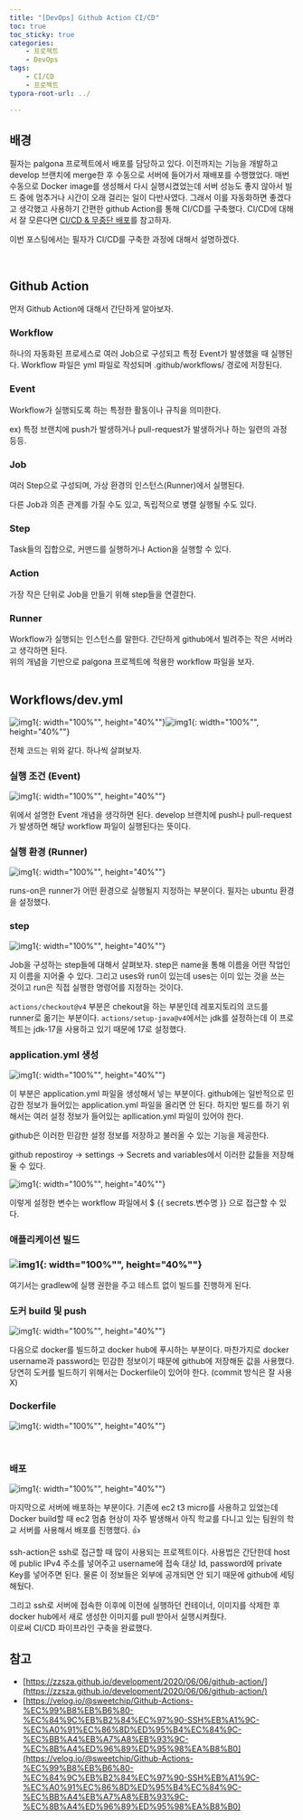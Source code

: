 ```yaml
---
title: "[DevOps] Github Action CI/CD"
toc: true
toc_sticky: true
categories: 
    - 프로젝트
    - DevOps
tags:
    - CI/CD
    - 프로젝트
typora-root-url: ../

---
```




## 배경

필자는 palgona 프로젝트에서 배포를 담당하고 있다. 이전까지는 기능을 개발하고 develop 브랜치에 merge한 후 수동으로 서버에 들어가서 재배포를 수행했었다. 매번 수동으로 Docker image를 생성해서 다시 실행시켰었는데 서버 성능도 좋지 않아서 빌드 중에 멈추거나 시간이 오래 걸리는 일이 다반사였다. 그래서 이를 자동화하면 좋겠다고 생각했고 사용하기 간편한 github Action를 통해 CI/CD를 구축했다. CI/CD에 대해서 잘 모른다면 [CI/CD & 무중단 배포](https://jinsu868.github.io/devops/48/)를 참고하자.

이번 포스팅에서는 필자가 CI/CD를 구축한 과정에 대해서 설명하겠다.

<br> 

## Github Action

먼저 Github Action에 대해서 간단하게 알아보자.



### Workflow

하나의 자동화된 프로세스로 여러 Job으로 구성되고 특정 Event가 발생했을 때 실행된다. Workflow 파일은 yml 파일로 작성되며 .github/workflows/ 경로에 저장된다. <br> 

### Event

Workflow가 실행되도록 하는 특정한 활동이나 규칙을 의미한다.

ex) 특정 브랜치에 push가 발생하거나 pull-request가 발생하거나 하는 일련의 과정 등등. <br> 

### Job

여러 Step으로 구성되며, 가상 환경의 인스턴스(Runner)에서 실행된다. 

다른 Job과 의존 관계를 가질 수도 있고, 독립적으로 병렬 실행될 수도 있다. <br> 

### Step

Task들의 집합으로, 커맨드를 실행하거나 Action을 실행할 수 있다. <br>  

### Action

가장 작은 단위로 Job을 만들기 위해 step들을 연결한다. <br> 

### Runner

Workflow가 실행되는 인스턴스를 말한다. 간단하게 github에서 빌려주는 작은 서버라고 생각하면 된다. <br> 위의 개념을 기반으로 palgona 프로젝트에 적용한 workflow 파일을 보자. <br><br> 

## Workflows/dev.yml

![img1](/assets/images/67_2.png){: width="100%"", height="40%""}![img1](/assets/images/67_3.png){: width="100%"", height="40%""}

전체 코드는 위와 같다. 하나씩 살펴보자. <br> 

### 실행 조건 (Event)

![img1](/assets/images/67_4.png){: width="100%"", height="40%""}

위에서 설명한 Event 개념을 생각하면 된다. develop 브랜치에 push나 pull-request가 발생하면 해당 workflow 파일이 실행된다는 뜻이다. <br> 

### 실행 환경 (Runner)

![img1](/assets/images/67_5.png){: width="100%"", height="40%""}

runs-on은 runner가 어떤 환경으로 실행될지 지정하는 부분이다. 필자는 ubuntu 환경을 설정했다.  <br> 

### step

![img1](/assets/images/67_6.png){: width="100%"", height="40%""}

Job을 구성하는 step들에 대해서 살펴보자. step은 name을 통해 이름을 어떤 작업인지 이름을 지어줄 수 있다. 그리고  uses와 run이 있는데 uses는 이미 있는 것을 쓰는 것이고 run은 직접 실행한 명령어를 지정하는 것이다. <br> 

`actions/checkout@v4` 부분은 chekout을 하는 부분인데 레포지토리의 코드를 runner로 옮기는 부분이다. `actions/setup-java@v4`에서는 jdk를 설정하는데 이 프로젝트는 jdk-17을 사용하고 있기 때문에 17로 설정했다. <br> 

### application.yml 생성

![img1](/assets/images/67_7.png){: width="100%"", height="40%""}

이 부분은 application.yml 파일을 생성해서 넣는 부분이다. github에는 일반적으로 민감한 정보가 들어있는 application.yml 파일을 올리면 안 된다. 하지만 빌드를 하기 위해서는 여러 설정 정보가 들어있는 apllication.yml 파일이 있어야 한다.

github은 이러한 민감한 설정 정보를 저장하고 불러올 수 있는 기능을 제공한다.

github repostiroy -> settings -> Secrets and variables에서 이러한 값들을 저장해둘 수 있다.

![img1](/assets/images/67_1.png){: width="100%"", height="40%""}

이렇게 설정한 변수는 workflow 파일에서 $ {{ secrets.변수명 }} 으로 접근할 수 있다.  <br>  

### 애플리케이션 빌드

### ![img1](/assets/images/67_8.png){: width="100%"", height="40%""}

여기서는 gradlew에 실행 권한을 주고 테스트 없이 빌드를 진행하게 된다. <br> 

### 도커 build 및 push

![img1](/assets/images/67_9.png){: width="100%"", height="40%""}

다음으로 docker를 빌드하고 docker hub에 푸시하는 부분이다. 마찬가지로 docker username과 password는 민감한 정보이기 때문에 github에 저장해둔 값을 사용했다. <br> 당연히 도커를 빌드하기 위해서는 Dockerfile이 있어야 한다. (commit 방식은 잘 사용 X) <br> 

### Dockerfile

![img1](/assets/images/67_10.png){: width="100%"", height="40%""}

<br> 

### 배포

![img1](/assets/images/67_11.png){: width="100%"", height="40%""}

마지막으로 서버에 배포하는 부분이다. 기존에 ec2 t3 micro를 사용하고 있었는데 Docker build할 때 ec2 멈춤 현상이 자주 발생해서 아직 학교를 다니고 있는 팀원의 학교 서버를 사용해서 배포를 진행했다. 👍 <br> 

ssh-action은 ssh로 접근할 때 많이 사용되는 프로젝트이다. 사용법은 간단한데 host에 public IPv4 주소를 넣어주고 username에 접속 대상 Id, password에 private Key를 넣어주면 된다. 물론 이 정보들은 외부에 공개되면 안 되기 때문에 github에 세팅해뒀다.

그리고 ssh로 서버에 접속한 이후에 이전에 실행하던 컨테이너, 이미지를 삭제한 후 docker hub에서 새로 생성한 이미지를 pull 받아서 실행시켜줬다. <br> 이로써 CI/CD 파이프라인 구축을 완료했다. <br>



## 참고

* [https://zzsza.github.io/development/2020/06/06/github-action/](https://zzsza.github.io/development/2020/06/06/github-action/)
* [https://velog.io/@sweetchip/Github-Actions-%EC%99%B8%EB%B6%80-%EC%84%9C%EB%B2%84%EC%97%90-SSH%EB%A1%9C-%EC%A0%91%EC%86%8D%ED%95%B4%EC%84%9C-%EC%BB%A4%EB%A7%A8%EB%93%9C-%EC%8B%A4%ED%96%89%ED%95%98%EA%B8%B0](https://velog.io/@sweetchip/Github-Actions-%EC%99%B8%EB%B6%80-%EC%84%9C%EB%B2%84%EC%97%90-SSH%EB%A1%9C-%EC%A0%91%EC%86%8D%ED%95%B4%EC%84%9C-%EC%BB%A4%EB%A7%A8%EB%93%9C-%EC%8B%A4%ED%96%89%ED%95%98%EA%B8%B0)

